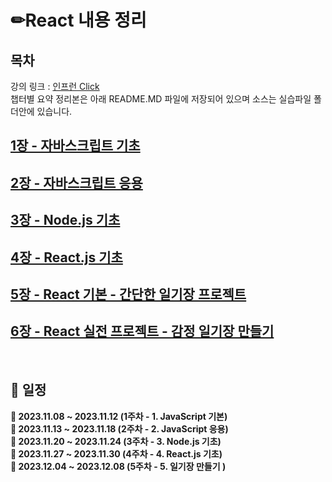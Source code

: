
# ✏**React 내용 정리**

## 목차
강의 링크 : [인프런 Click](https://www.inflearn.com/course/%ED%95%9C%EC%9E%85-%EB%A6%AC%EC%95%A1%ED%8A%B8) </br>
챕터별 요약 정리본은 아래 README.MD 파일에 저장되어 있으며 소스는 실습파일 폴더안에 있습니다.

## [1장 - 자바스크립트 기초](https://github.com/iteyes-react-study/iteyes-jhkim/blob/main/section1/1.%20%EC%9E%90%EB%B0%94%EC%8A%A4%ED%81%AC%EB%A6%BD%ED%8A%B8%20%EA%B8%B0%EB%B3%B8.md)

## [2장 - 자바스크립트 응용](https://github.com/iteyes-react-study/iteyes-jhkim/blob/main/section2/README.md)

## [3장 - Node.js 기초](https://github.com/iteyes-react-study/iteyes-jhkim/blob/main/section3/README.md)

## [4장 - React.js 기초](https://github.com/iteyes-react-study/iteyes-jhkim/blob/main/section4/README.md)

## [5장 - React 기본 - 간단한 일기장 프로젝트](https://github.com/iteyes-react-study/iteyes-jhkim/blob/main/section5/README.md)

## [6장 - React 실전 프로젝트 - 감정 일기장 만들기](https://github.com/iteyes-react-study/iteyes-jhkim/blob/main/section6/README.md)

<br>

## 📅 일정 
<strong> 📄 2023.11.08 ~ 2023.11.12 (1주차 - 1. JavaScript 기본)</summary></br>
<strong> 📄 2023.11.13 ~ 2023.11.18 (2주차 - 2. JavaScript 응용)</summary></br>
<strong> 📄 2023.11.20 ~ 2023.11.24 (3주차 - 3. Node.js 기초)</summary></br>
<strong> 📄 2023.11.27 ~ 2023.11.30 (4주차 - 4. React.js 기초)</summary></br>
<strong> 📄 2023.12.04 ~ 2023.12.08 (5주차 - 5. 일기장 만들기 )</summary></br>
